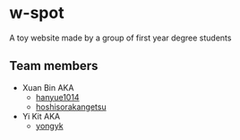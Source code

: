 # w-spot
A toy website made by a group of first year degree students

## Team members
- Xuan Bin AKA
  - [hanyue1014](https://github.com/hanyue1014)
  - [hoshisorakangetsu](https://github.com/hoshisorakangetsu)
- Yi Kit AKA
  - [yongyk](https://github.com/yongyk)
